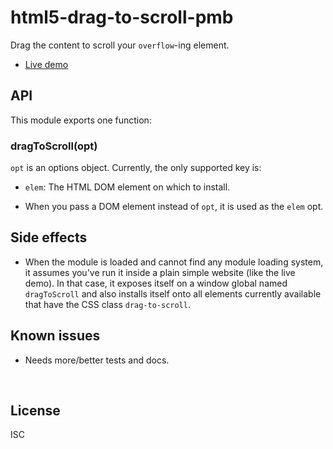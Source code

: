 ﻿
<!--#echo json="package.json" key="name" underline="=" -->
html5-drag-to-scroll-pmb
========================
<!--/#echo -->

<!--#echo json="package.json" key="description" -->
Drag the content to scroll your `overflow`-ing element.
<!--/#echo -->


* [Live demo](https://mk-pmb.github.io/html5-drag-to-scroll-pmb-js/demo.html)


API
---

This module exports one function:

### dragToScroll(opt)

`opt` is an options object. Currently, the only supported key is:

* `elem`: The HTML DOM element on which to install.

* When you pass a DOM element instead of `opt`, it is used as the `elem` opt.




Side effects
------------

* When the module is loaded and cannot find any module loading system,
  it assumes you've run it inside a plain simple website (like the live demo).
  In that case, it exposes itself on a window global named `dragToScroll`
  and also installs itself onto all elements currently available that have
  the CSS class `drag-to-scroll`.




<!--#toc stop="scan" -->



Known issues
------------

* Needs more/better tests and docs.




&nbsp;


License
-------
<!--#echo json="package.json" key=".license" -->
ISC
<!--/#echo -->
